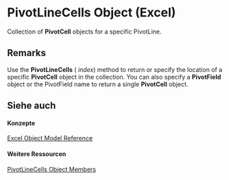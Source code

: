 
# PivotLineCells Object (Excel)

Collection of  **PivotCell** objects for a specific PivotLine.


## Remarks

Use the  **PivotLineCells** ( _index_) method to return or specify the location of a specific  **PivotCell** object in the collection. You can also specify a **PivotField** object or the PivotField name to return a single **PivotCell** object.


## Siehe auch


#### Konzepte


[Excel Object Model Reference](11ea8598-8a20-92d5-f98b-0da04263bf2c.md)
#### Weitere Ressourcen


[PivotLineCells Object Members](http://msdn.microsoft.com/library/77db0767-34ff-6bb4-25e2-8a9361afe7f6%28Office.15%29.aspx)